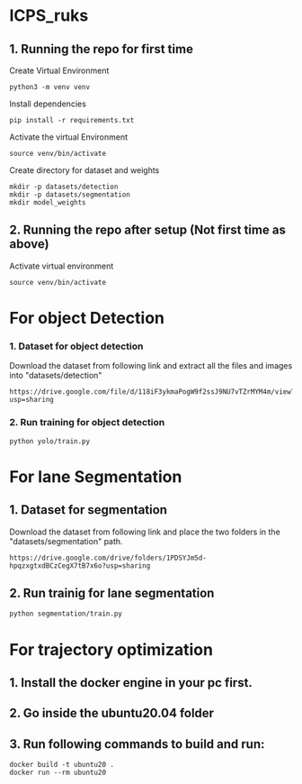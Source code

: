 # ICPS_ruks

## 1. Running the repo for first time
Create Virtual Environment
```commandline
python3 -m venv venv
```
Install dependencies
```commandline
pip install -r requirements.txt
```
Activate the virtual Environment
```commandline
source venv/bin/activate
```
Create directory for dataset and weights
```commandline
mkdir -p datasets/detection
mkdir -p datasets/segmentation
mkdir model_weights
```

## 2. Running the repo after setup (Not first time as above)
Activate virtual environment
```commandline
source venv/bin/activate
```

# For object Detection
### 1. Dataset for object detection
Download the dataset from following link and extract all the files and images into "datasets/detection"
```commandline
https://drive.google.com/file/d/118iF3ykmaPogW9f2ssJ9NU7vTZrMYM4m/view?usp=sharing
```

### 2. Run training for object detection
```commandline
python yolo/train.py
```

# For lane Segmentation
## 1. Dataset for segmentation
Download the dataset from following link and place the two folders in the "datasets/segmentation" path.
```commandline
https://drive.google.com/drive/folders/1PDSYJm5d-hpqzxgtxdBCzCegX7tB7x6o?usp=sharing
```
## 2. Run trainig for lane segmentation
```commandline
python segmentation/train.py
```

# For trajectory optimization
## 1. Install the docker engine in your pc first.
## 2. Go inside the  ubuntu20.04 folder
## 3. Run following commands to build and run:
```
docker build -t ubuntu20 .
docker run --rm ubuntu20
```